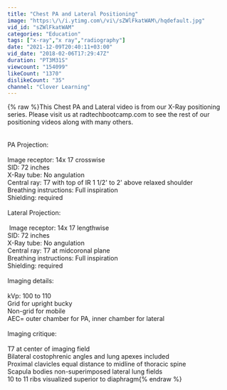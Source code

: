```yaml
---
title: "Chest PA and Lateral Positioning"
image: "https:\/\/i.ytimg.com\/vi\/sZWlFkatWAM\/hqdefault.jpg"
vid_id: "sZWlFkatWAM"
categories: "Education"
tags: ["x-ray","x ray","radiography"]
date: "2021-12-09T20:40:11+03:00"
vid_date: "2018-02-06T17:29:47Z"
duration: "PT3M31S"
viewcount: "154099"
likeCount: "1370"
dislikeCount: "35"
channel: "Clover Learning"
---
```

{% raw %}This Chest PA and Lateral video is from our X-Ray positioning series. Please visit us at radtechbootcamp.com to see the rest of our positioning videos along with many others.<br /><br /><br />PA Projection:<br /><br />Image receptor: 14x 17 crosswise<br />SID: 72 inches<br />X-Ray tube: No angulation<br />Central ray: T7 with top of IR 1 1/2' to 2' above relaxed shoulder<br />Breathing instructions: Full inspiration<br />Shielding: required<br /><br />Lateral Projection:<br /><br /> Image receptor: 14x 17 lengthwise<br />SID: 72 inches<br />X-Ray tube: No angulation<br />Central ray: T7 at midcoronal plane<br />Breathing instructions: Full inspiration<br />Shielding: required<br /><br />Imaging details:<br /><br />kVp: 100 to 110<br />Grid for upright bucky<br />Non-grid for mobile<br />AEC= outer chamber for PA, inner chamber for lateral<br /><br />Imaging critique:<br /><br />T7 at center of imaging field<br />Bilateral costophrenic angles and lung apexes included<br />Proximal clavicles equal distance to midline of thoracic spine<br />Scapula bodies non-superimposed lateral lung fields<br />10 to 11 ribs visualized superior to diaphragm{% endraw %}
